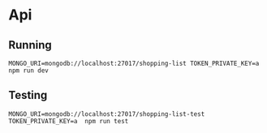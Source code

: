# Api

## Running

`MONGO_URI=mongodb://localhost:27017/shopping-list TOKEN_PRIVATE_KEY=a  npm run dev`

## Testing

`MONGO_URI=mongodb://localhost:27017/shopping-list-test TOKEN_PRIVATE_KEY=a  npm run test`
